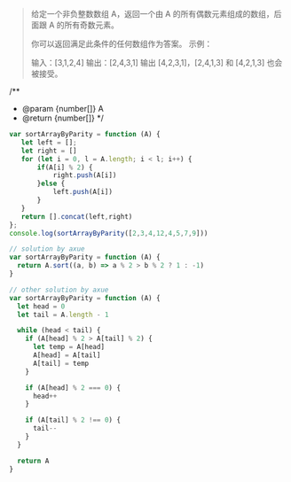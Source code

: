> 给定一个非负整数数组 A，返回一个由 A 的所有偶数元素组成的数组，后面跟 A 的所有奇数元素。
>
> 你可以返回满足此条件的任何数组作为答案。
> 示例：
>
> 输入：[3,1,2,4]
> 输出：[2,4,3,1]
> 输出 [4,2,3,1]，[2,4,1,3] 和 [4,2,1,3] 也会被接受。

/**
 * @param {number[]} A
 * @return {number[]}
 */
 ```javascript
var sortArrayByParity = function (A) {
    let left = [];
    let right = []
    for (let i = 0, l = A.length; i < l; i++) {
        if(A[i] % 2) {
            right.push(A[i])
        }else {
            left.push(A[i])
        }
    }
    return [].concat(left,right)
};
console.log(sortArrayByParity([2,3,4,12,4,5,7,9]))
```

```javascript
// solution by axue
var sortArrayByParity = function (A) {
  return A.sort((a, b) => a % 2 > b % 2 ? 1 : -1)
}
```

```javascript
// other solution by axue
var sortArrayByParity = function (A) {
  let head = 0
  let tail = A.length - 1

  while (head < tail) {
    if (A[head] % 2 > A[tail] % 2) {
      let temp = A[head]
      A[head] = A[tail]
      A[tail] = temp
    }

    if (A[head] % 2 === 0) {
      head++
    }

    if (A[tail] % 2 !== 0) {
      tail--
    }
  }

  return A
}
```
